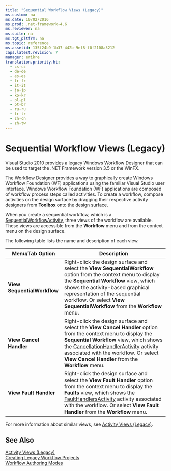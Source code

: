 ```yaml
---
title: "Sequential Workflow Views (Legacy)"
ms.custom: na
ms.date: 10/02/2016
ms.prod: .net-framework-4.6
ms.reviewer: na
ms.suite: na
ms.tgt_pltfrm: na
ms.topic: reference
ms.assetid: 135f24b9-1b37-442b-9ef8-f0f2108a3212
caps.latest.revision: 7
manager: erikre
translation.priority.ht: 
  - cs-cz
  - de-de
  - es-es
  - fr-fr
  - it-it
  - ja-jp
  - ko-kr
  - pl-pl
  - pt-br
  - ru-ru
  - tr-tr
  - zh-cn
  - zh-tw
---
```

# Sequential Workflow Views (Legacy)
Visual Studio 2010 provides a legacy Windows Workflow Designer that can be used to target the .NET Framework version 3.5 or the WinFX.  
  
 The Workflow Designer provides a way to graphically create Windows Workflow Foundation (WF) applications using the familiar Visual Studio user interface. Windows Workflow Foundation (WF) applications are composed of workflow process steps called activities. To create a workflow, compose activities on the design surface by dragging their respective activity designers from **Toolbox** onto the design surface.  
  
 When you create a sequential workflow, which is a [SequentialWorkflowActivity](http://go.microsoft.com/fwlink?LinkID=65040), three views of the workflow are available. These views are accessible from the **Workflow** menu and from the context menu on the design surface.  
  
 The following table lists the name and description of each view.  
  
|Menu/Tab Option|Description|  
|----------------------|-----------------|  
|**View SequentialWorkflow**|Right-click the design surface and select the **View SequentialWorkflow** option from the context menu to display the **Sequential Workflow** view, which shows the activity-based graphical representation of the sequential workflow. Or select **View SequentialWorkflow** from the **Workflow** menu.|  
|**View Cancel Handler**|Right-click the design surface and select the **View Cancel Handler** option from the context menu to display the **Sequential Workflow** view, which shows the [CancellationHandlerActivity](http://go.microsoft.com/fwlink?LinkID=65050) activity associated with the workflow. Or select **View Cancel Handler** from the **Workflow** menu.|  
|**View Fault Handler**|Right-click the design surface and select the **View Fault Handler** option from the context menu to display the **Faults** view, which shows the [FaultHandlersActivity](http://go.microsoft.com/fwlink?LinkID=65055) activity associated with the workflow. Or select **View Fault Handler** from the **Workflow** menu.|  
  
 For more information about similar views, see [Activity Views (Legacy)](../WF_Design/Activity-Views--Legacy-.md).  
  
## See Also  
 [Activity Views (Legacy)](../WF_Design/Activity-Views--Legacy-.md)   
 [Creating Legacy Workflow Projects](../WF_Design/Creating-Legacy-Workflow-Projects.md)   
 [Workflow Authoring Modes](http://go.microsoft.com/fwlink?LinkID=65014)